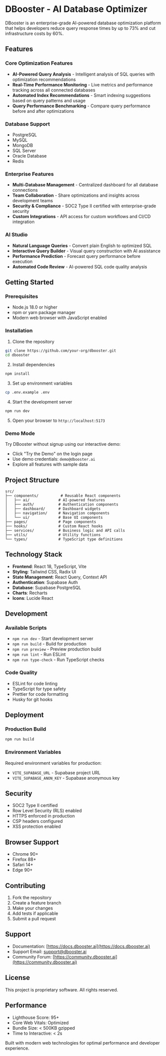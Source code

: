 
# DBooster - AI Database Optimizer

DBooster is an enterprise-grade AI-powered database optimization platform that helps developers reduce query response times by up to 73% and cut infrastructure costs by 60%.

## Features

### Core Optimization Features
- **AI-Powered Query Analysis** - Intelligent analysis of SQL queries with optimization recommendations
- **Real-Time Performance Monitoring** - Live metrics and performance tracking across all connected databases
- **Automated Index Recommendations** - Smart indexing suggestions based on query patterns and usage
- **Query Performance Benchmarking** - Compare query performance before and after optimizations

### Database Support
- PostgreSQL
- MySQL
- MongoDB
- SQL Server
- Oracle Database
- Redis

### Enterprise Features
- **Multi-Database Management** - Centralized dashboard for all database connections
- **Team Collaboration** - Share optimizations and insights across development teams
- **Security & Compliance** - SOC2 Type II certified with enterprise-grade security
- **Custom Integrations** - API access for custom workflows and CI/CD integration

### AI Studio
- **Natural Language Queries** - Convert plain English to optimized SQL
- **Interactive Query Builder** - Visual query construction with AI assistance
- **Performance Prediction** - Forecast query performance before execution
- **Automated Code Review** - AI-powered SQL code quality analysis

## Getting Started

### Prerequisites
- Node.js 18.0 or higher
- npm or yarn package manager
- Modern web browser with JavaScript enabled

### Installation

1. Clone the repository
```bash
git clone https://github.com/your-org/dbooster.git
cd dbooster
```

2. Install dependencies
```bash
npm install
```

3. Set up environment variables
```bash
cp .env.example .env
```

4. Start the development server
```bash
npm run dev
```

5. Open your browser to `http://localhost:5173`

### Demo Mode
Try DBooster without signup using our interactive demo:
- Click "Try the Demo" on the login page
- Use demo credentials: `demo@dbooster.ai`
- Explore all features with sample data

## Project Structure

```
src/
├── components/          # Reusable React components
│   ├── ai/             # AI-powered features
│   ├── auth/           # Authentication components
│   ├── dashboard/      # Dashboard widgets
│   ├── navigation/     # Navigation components
│   └── ui/             # Base UI components
├── pages/              # Page components
├── hooks/              # Custom React hooks
├── services/           # Business logic and API calls
├── utils/              # Utility functions
└── types/              # TypeScript type definitions
```

## Technology Stack

- **Frontend**: React 18, TypeScript, Vite
- **Styling**: Tailwind CSS, Radix UI
- **State Management**: React Query, Context API
- **Authentication**: Supabase Auth
- **Database**: Supabase PostgreSQL
- **Charts**: Recharts
- **Icons**: Lucide React

## Development

### Available Scripts
- `npm run dev` - Start development server
- `npm run build` - Build for production
- `npm run preview` - Preview production build
- `npm run lint` - Run ESLint
- `npm run type-check` - Run TypeScript checks

### Code Quality
- ESLint for code linting
- TypeScript for type safety
- Prettier for code formatting
- Husky for git hooks

## Deployment

### Production Build
```bash
npm run build
```

### Environment Variables
Required environment variables for production:
- `VITE_SUPABASE_URL` - Supabase project URL
- `VITE_SUPABASE_ANON_KEY` - Supabase anonymous key

## Security

- SOC2 Type II certified
- Row Level Security (RLS) enabled
- HTTPS enforced in production
- CSP headers configured
- XSS protection enabled

## Browser Support

- Chrome 90+
- Firefox 88+
- Safari 14+
- Edge 90+

## Contributing

1. Fork the repository
2. Create a feature branch
3. Make your changes
4. Add tests if applicable
5. Submit a pull request

## Support

- Documentation: [https://docs.dbooster.ai](https://docs.dbooster.ai)
- Support Email: support@dbooster.ai
- Community Forum: [https://community.dbooster.ai](https://community.dbooster.ai)

## License

This project is proprietary software. All rights reserved.

## Performance

- Lighthouse Score: 95+
- Core Web Vitals: Optimized
- Bundle Size: < 500KB gzipped
- Time to Interactive: < 2s

Built with modern web technologies for optimal performance and developer experience.
